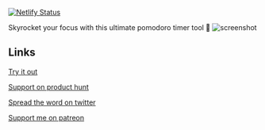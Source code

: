 [![Netlify Status](https://api.netlify.com/api/v1/badges/ee4b759f-f82d-43c1-ac09-6517d4d9539d/deploy-status)](https://app.netlify.com/sites/focushype/deploys)


Skyrocket your focus with this ultimate pomodoro timer tool  🚀
![screenshot](https://user-images.githubusercontent.com/70624701/158976614-46552331-438a-460d-a625-53cae117135b.png)

## Links
[Try it out](https://focushype.software)


[Support on product hunt](https://www.producthunt.com/posts/focushype)


[Spread the word on twitter](https://twitter.com/intent/tweet?text=Skyrocket%20your%20productivity%20with%20Focushype%20https://focushype.software)


[Support me on patreon](https://www.patreon.com/vedantnn7)
